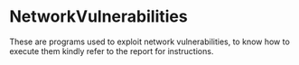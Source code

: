 # NetworkVulnerabilities

These are programs used to exploit network vulnerabilities, to know how to execute them kindly refer to the report for instructions.
